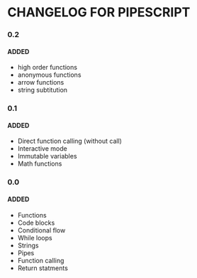 # CHANGELOG FOR PIPESCRIPT

### 0.2

#### ADDED

- high order functions
- anonymous functions
- arrow functions
- string subtitution

### 0.1

#### ADDED

- Direct function calling (without call)
- Interactive mode
- Immutable variables
- Math functions

### 0.0

#### ADDED

- Functions
- Code blocks
- Conditional flow
- While loops
- Strings
- Pipes
- Function calling
- Return statments
